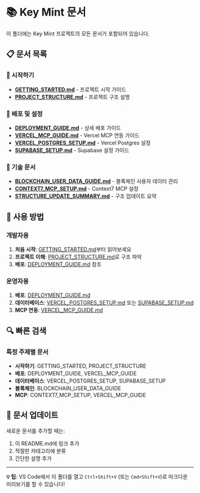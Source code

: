 # 📚 Key Mint 문서

이 폴더에는 Key Mint 프로젝트의 모든 문서가 포함되어 있습니다.

## 📋 문서 목록

### 🚀 시작하기
- **[GETTING_STARTED.md](./GETTING_STARTED.md)** - 프로젝트 시작 가이드
- **[PROJECT_STRUCTURE.md](./PROJECT_STRUCTURE.md)** - 프로젝트 구조 설명

### 🚀 배포 및 설정
- **[DEPLOYMENT_GUIDE.md](./DEPLOYMENT_GUIDE.md)** - 상세 배포 가이드
- **[VERCEL_MCP_GUIDE.md](./VERCEL_MCP_GUIDE.md)** - Vercel MCP 연동 가이드
- **[VERCEL_POSTGRES_SETUP.md](./VERCEL_POSTGRES_SETUP.md)** - Vercel Postgres 설정
- **[SUPABASE_SETUP.md](./SUPABASE_SETUP.md)** - Supabase 설정 가이드

### 🔧 기술 문서
- **[BLOCKCHAIN_USER_DATA_GUIDE.md](./BLOCKCHAIN_USER_DATA_GUIDE.md)** - 블록체인 사용자 데이터 관리
- **[CONTEXT7_MCP_SETUP.md](./CONTEXT7_MCP_SETUP.md)** - Context7 MCP 설정
- **[STRUCTURE_UPDATE_SUMMARY.md](./STRUCTURE_UPDATE_SUMMARY.md)** - 구조 업데이트 요약

## 📖 사용 방법

### 개발자용
1. **처음 시작**: [GETTING_STARTED.md](./GETTING_STARTED.md)부터 읽어보세요
2. **프로젝트 이해**: [PROJECT_STRUCTURE.md](./PROJECT_STRUCTURE.md)로 구조 파악
3. **배포**: [DEPLOYMENT_GUIDE.md](./DEPLOYMENT_GUIDE.md) 참조

### 운영자용
1. **배포**: [DEPLOYMENT_GUIDE.md](./DEPLOYMENT_GUIDE.md)
2. **데이터베이스**: [VERCEL_POSTGRES_SETUP.md](./VERCEL_POSTGRES_SETUP.md) 또는 [SUPABASE_SETUP.md](./SUPABASE_SETUP.md)
3. **MCP 연동**: [VERCEL_MCP_GUIDE.md](./VERCEL_MCP_GUIDE.md)

## 🔍 빠른 검색

### 특정 주제별 문서
- **시작하기**: GETTING_STARTED, PROJECT_STRUCTURE
- **배포**: DEPLOYMENT_GUIDE, VERCEL_MCP_GUIDE
- **데이터베이스**: VERCEL_POSTGRES_SETUP, SUPABASE_SETUP
- **블록체인**: BLOCKCHAIN_USER_DATA_GUIDE
- **MCP**: CONTEXT7_MCP_SETUP, VERCEL_MCP_GUIDE

## 📝 문서 업데이트

새로운 문서를 추가할 때는:
1. 이 README.md에 링크 추가
2. 적절한 카테고리에 분류
3. 간단한 설명 추가

---

**💡 팁**: VS Code에서 이 폴더를 열고 `Ctrl+Shift+V` (또는 `Cmd+Shift+V`)로 마크다운 미리보기를 할 수 있습니다!
